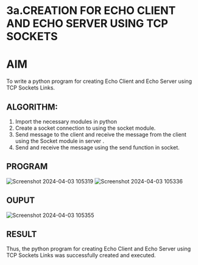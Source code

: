 # 3a.CREATION FOR ECHO CLIENT AND ECHO SERVER USING TCP SOCKETS
# AIM
To write a python program for creating Echo Client and Echo Server using TCP
Sockets Links.
## ALGORITHM:
1. Import the necessary modules in python
2. Create a socket connection to using the socket module.
3. Send message to the client and receive the message from the client using the Socket module in
 server .
4. Send and receive the message using the send function in socket.
## PROGRAM

![Screenshot 2024-04-03 105319](https://github.com/Virumaaharish/3a.Sockets_Creation_for_Echo_Client_and_Echo_Server/assets/146074950/17d66c7d-ec20-4081-933c-675e5ec197c5)
![Screenshot 2024-04-03 105336](https://github.com/Virumaaharish/3a.Sockets_Creation_for_Echo_Client_and_Echo_Server/assets/146074950/81ba0717-b33b-4c84-bb2a-d9becce9dfbe)

## OUPUT

![Screenshot 2024-04-03 105355](https://github.com/Virumaaharish/3a.Sockets_Creation_for_Echo_Client_and_Echo_Server/assets/146074950/30c88622-fec1-41e1-a775-a0f0dd0d2be6)

## RESULT
Thus, the python program for creating Echo Client and Echo Server using TCP Sockets Links 
was successfully created and executed.
